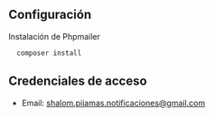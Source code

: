 ## Configuración

Instalación de Phpmailer

```bash
  composer install
```
    
## Credenciales de acceso
- Email: shalom.pijamas.notificaciones@gmail.com
